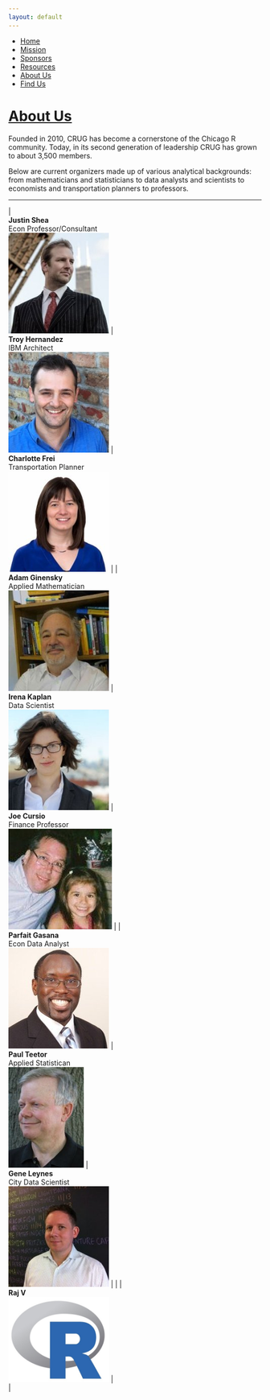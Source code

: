 ```yaml
---
layout: default
---
```


<nav>
  <ul>
    <li><a href="index.html">Home</a></li>
    <li><a href="mission.html">Mission</a></li>
    <li><a href="sponsors.html">Sponsors</a></li>
    <li><a href="resources.html">Resources</a></li>
    <li id="selected"><a href="about-us.html">About Us</a></li>
    <li><a href="find-us.html">Find Us</a></li>
  </ul>
</nav>

# <u>About Us</u>
Founded in 2010, CRUG has become a cornerstone of the Chicago R community. Today, in its second generation of leadership CRUG has grown to about 3,500 members.

Below are current organizers made up of various analytical backgrounds: from mathematicians and statisticians to data analysts and scientists to economists and transportation planners to professors.

---

| <br/> **Justin Shea** <br/> Econ Professor/Consultant <br/> ![organizer thumb pic](images/linkedin_justin_shea.jpeg) | <br/> **Troy Hernandez** <br/> IBM Architect <br/> ![organizer thumb pic](images/linkedin_troy_hernandez.jpeg) | <br/> **Charlotte Frei** <br/> Transportation Planner <br/> ![organizer thumb pic](images/linkedin_charlotte_frei.jpeg) |
| <br/> **Adam Ginensky** <br/> Applied Mathematician <br/> ![organizer thumb pic](images/linkedin_adam_ginensky.jpeg) | <br/> **Irena Kaplan** <br/> Data Scientist <br/> ![organizer thumb pic](images/linkedin_irena_kaplan.jpeg)    | <br/> **Joe Cursio**  <br/> Finance Professor <br/> ![organizer thumb pic](images/meetup_joe_cursio.jpeg)               |
| <br/> **Parfait Gasana** <br/> Econ Data Analyst <br/> ![organizer thumb pic](images/linkedin_parfait_gasana.jpeg)   | <br/> **Paul Teetor** <br/> Applied Statistican <br/> ![organizer thumb pic](images/meetup_paul_teetor.jpeg)   | <br/> **Gene Leynes** <br/> City Data Scientist <br/> ![organizer thumb pic](images/linkedin_gene_leynes.jpeg)          | 
|                                                                                                                      | <br/> **Raj V** <br/> ![organizer thumb pic](images/R_programming_logo.png)                                    | <br/>                                                                                                                   |




